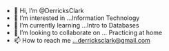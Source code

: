 - 👋 Hi, I’m @DerricksClark
- 👀 I’m interested in ...Information Technology
- 🌱 I’m currently learning ...Intro to Databases
- 💞️ I’m looking to collaborate on ... Practicing at home
- 📫 How to reach me ...derricksclark@gmail.com

<!---
DerricksClark/DerricksClark is a ✨ special ✨ repository because its `README.md` (this file) appears on your GitHub profile.
You can click the Preview link to take a look at your changes.
--->
